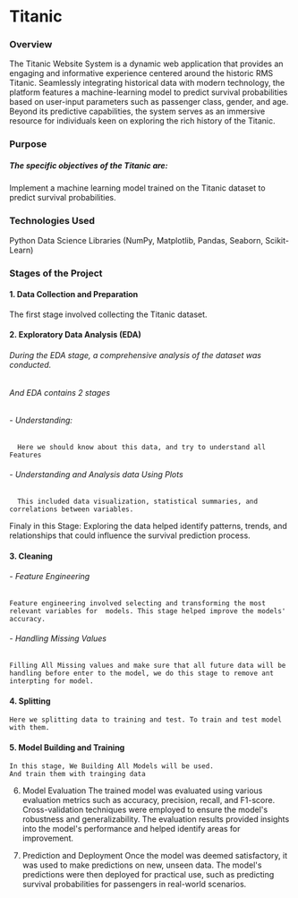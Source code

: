 # Titanic
### Overview
The Titanic Website System is a dynamic web application that provides an engaging and informative experience centered around the historic RMS Titanic. Seamlessly integrating historical data with modern technology, the platform features a machine-learning model to predict survival probabilities based on user-input parameters such as passenger class, gender, and age. Beyond its predictive capabilities, the system serves as an immersive resource for individuals keen on exploring the rich history of the Titanic.

### Purpose
##### The specific objectives of the Titanic  are:
Implement a machine learning model trained on the Titanic dataset to predict survival probabilities.

### Technologies Used
Python
Data Science Libraries (NumPy, Matplotlib, Pandas, Seaborn, Scikit-Learn)

### Stages of the Project
#### 1. Data Collection and Preparation
The first stage involved collecting the Titanic dataset.

#### 2. Exploratory Data Analysis (EDA)
###### During the EDA stage, a comprehensive analysis of the dataset was conducted.
###### And EDA contains 2 stages
   ###### - Understanding:
      Here we should know about this data, and try to understand all Features  
   ###### - Understanding and Analysis data Using Plots
      This included data visualization, statistical summaries, and correlations between variables.
  Finaly in this Stage: Exploring the data helped identify patterns, trends, and relationships that could influence the survival prediction process.

#### 3. Cleaning
  ###### - Feature Engineering
    Feature engineering involved selecting and transforming the most relevant variables for  models. This stage helped improve the models' accuracy. 
  ###### - Handling Missing Values
    Filling All Missing values and make sure that all future data will be handling before enter to the model, we do this stage to remove ant interpting for model.
     
#### 4. Splitting 
    Here we splitting data to training and test. To train and test model with them.
    
#### 5. Model Building and Training
    In this stage, We Building All Models will be used.
    And train them with trainging data 

6. Model Evaluation
The trained model was evaluated using various evaluation metrics such as accuracy, precision, recall, and F1-score. Cross-validation techniques were employed to ensure the model's robustness and generalizability. The evaluation results provided insights into the model's performance and helped identify areas for improvement.

7. Prediction and Deployment
Once the model was deemed satisfactory, it was used to make predictions on new, unseen data. The model's predictions were then deployed for practical use, such as predicting survival probabilities for passengers in real-world scenarios.
